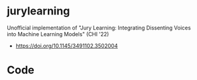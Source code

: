 # jurylearning
Unofficial implementation of "Jury Learning: Integrating Dissenting Voices into Machine Learning Models" (CHI '22)
  - https://doi.org/10.1145/3491102.3502004
  
# Code
